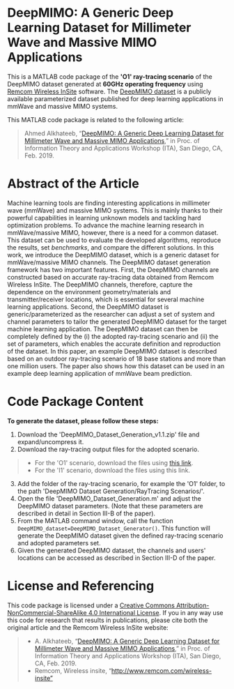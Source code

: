 # DeepMIMO: A Generic Deep Learning Dataset for Millimeter Wave and Massive MIMO Applications
This is a MATLAB code package of the **'O1' ray-tracing scenario** of the DeepMIMO dataset generated at **60GHz operating frequency** using [Remcom Wireless InSite](http://www.remcom.com/wireless-insite) software. The [DeepMIMO dataset](http://deepmimo.net/) is a publicly available parameterized dataset published for deep learning applications in mmWave and massive MIMO systems.

This MATLAB code package is related to the following article: 
>Ahmed Alkhateeb, “[DeepMIMO: A Generic Deep Learning Dataset for Millimeter Wave and Massive MIMO Applications](https://arxiv.org/pdf/1902.06435.pdf),” in Proc. of Information Theory and Applications Workshop (ITA), San Diego, CA, Feb. 2019.
# Abstract of the Article
Machine learning tools are finding interesting applications in millimeter wave (mmWave) and massive MIMO systems. This is mainly thanks to their powerful capabilities in learning unknown models and tackling hard optimization problems. To advance the machine learning research in mmWave/massive MIMO, however, there is a need for a common dataset. This dataset can be used to evaluate the developed algorithms, reproduce the results, set *benchmarks*, and compare the different solutions. In this work, we introduce the DeepMIMO dataset, which is a generic dataset for mmWave/massive MIMO channels. The DeepMIMO dataset generation framework has two important features. First, the DeepMIMO channels are constructed based on accurate ray-tracing data obtained from Remcom Wireless InSite. The DeepMIMO channels, therefore, capture the dependence on the environment geometry/materials and transmitter/receiver locations, which is essential for several machine learning applications. Second, the DeepMIMO dataset is generic/parameterized as the researcher can adjust a set of system and channel parameters to tailor the generated DeepMIMO dataset for the target machine learning application. The DeepMIMO dataset can then be completely defined by the (i) the adopted ray-tracing scenario and (ii) the set of parameters, which enables the accurate definition and reproduction of the dataset. In this paper, an example DeepMIMO dataset is described based on an outdoor ray-tracing scenario of 18 base stations and more than one million users. The paper also shows how this dataset can be used in an example deep learning application of mmWave beam prediction.
# Code Package Content
**To generate the dataset, please follow these steps:**
1. Download the 'DeepMIMO_Dataset_Generation_v1.1.zip' file and expand/uncompress it.
2. Download the ray-tracing output files for the adopted scenario.
>  - For the 'O1' scenario, download the files using [this link](https://drive.google.com/drive/folders/16okocQ9ALKjz3uqooSzYWNHXe1nDBdra?usp=sharing).
>  - For the 'I1' scenario, download the files using this link.
3. Add the folder of the ray-tracing scenario, for example the 'O1' folder, to the path 'DeepMIMO Dataset Generation/RayTracing Scenarios/'.
4. Open the file 'DeepMIMO_Dataset_Generation.m' and adjust the DeepMIMO dataset parameters. (Note that these parameters are described in detail in Section III-B of the paper).
5. From the MATLAB command window, call the function `DeepMIMO_dataset=DeepMIMO_Dataset_Generator()`. This function will generate the DeepMIMO dataset given the defined ray-tracing scenario and adopted parameters set.
6. Given the generated DeepMIMO dataset, the channels and users' locations can be accessed as described in Section III-D of the paper.
# License and Referencing
This code package is licensed under a [Creative Commons Attribution-NonCommercial-ShareAlike 4.0 International License](https://creativecommons.org/licenses/by-nc-sa/4.0/). If you in any way use this code for research that results in publications, please cite both the original article and the Remcom Wireless InSite website:
> - A. Alkhateeb, “[DeepMIMO: A Generic Deep Learning Dataset for Millimeter Wave and Massive MIMO Applications](https://arxiv.org/pdf/1902.06435.pdf),” in Proc. of Information Theory and Applications Workshop (ITA), San Diego, CA, Feb. 2019.
> - Remcom, Wireless insite, “http://www.remcom.com/wireless-insite”
